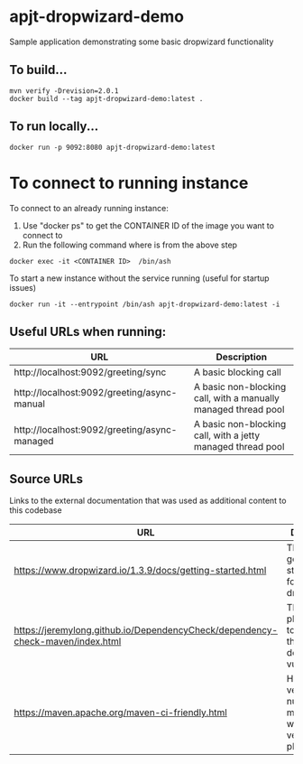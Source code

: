 # apjt-dropwizard-demo
Sample application demonstrating some basic dropwizard functionality

## To build...
```
mvn verify -Drevision=2.0.1
docker build --tag apjt-dropwizard-demo:latest .
```

## To run locally...
```
docker run -p 9092:8080 apjt-dropwizard-demo:latest
```

# To connect to running instance

To connect to an already running instance:
1. Use "docker ps" to get the CONTAINER ID of the image you want to connect to
2. Run the following command where <CONTAINER ID> is from the above step
```
docker exec -it <CONTAINER ID>  /bin/ash
```

To start a new instance without the service running (useful for startup issues)
```
docker run -it --entrypoint /bin/ash apjt-dropwizard-demo:latest -i
```

## Useful URLs when running:

| URL                                               | Description                                                    |
| ------------------------------------------------- | -------------------------------------------------------------- |
| http://localhost:9092/greeting/sync               | A basic blocking call                                          |
| http://localhost:9092/greeting/async-manual       | A basic non-blocking call, with a manually managed thread pool |
| http://localhost:9092/greeting/async-managed      | A basic non-blocking call, with a jetty managed thread pool    |

## Source URLs

Links to the external documentation that was used as additional content to this codebase

| URL                                                                            | Description                                                         |
| ------------------------------------------------------------------------------ | ------------------------------------------------------------------- |
| https://www.dropwizard.io/1.3.9/docs/getting-started.html                      | The official getting started guide for dropwizard                   |
| https://jeremylong.github.io/DependencyCheck/dependency-check-maven/index.html | The maven plugin used to analyse the dependency vulnerabilities     |
| https://maven.apache.org/maven-ci-friendly.html                                | How to pass versions numbers into maven without the versions plugin |
